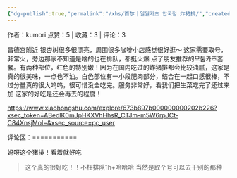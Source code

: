 ```yaml
---
{"dg-publish":true,"permalink":"/xhs/首尔｜일월카츠 안국점 炸猪排/","created":"2025-03-17T22:56:11.808+08:00","updated":"2025-03-17T22:56:11.808+08:00"}
---
```


作者：kumori
点赞：5   |   收藏：3   |   评论：3

昌德宫附近
银杏树很多很漂亮，周围很多咖啡小店感觉很好逛～
这家需要取号，非常火，旁边那家不知道是啥的也在排队，都挺火爆
点了朋友推荐的모둠카츠套餐。有两种部位，红色的特别嫩！因为在国内吃过的炸猪排都会比较油腻，这家是真的很美味，一点也不油。白色部位有一小段肥肉部分，结合在一起口感很棒，不过分量真的很大呜呜，很可惜没全吃完。服务非常好，看我们把生菜吃完了还过来加
这家的好吃是还会再去的程度！

https://www.xiaohongshu.com/explore/673b897b000000000202b226?xsec_token=ABedlK0mJpHKXVhHhsR_CTJm-m5W6rpJCt-C84XnsjMoI=&xsec_source=pc_user

评论区：===========

妈呀这个猪排！看着就好吃

> 这个真的很好吃！！不枉排队1h+哈哈哈 当然是取个号可以去干别的那种